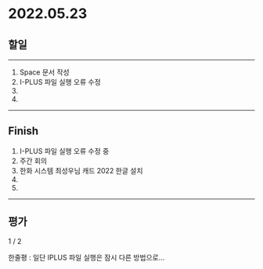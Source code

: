 # 2022.05.23

## 할일

------

1. Space 문서 작성
2. I-PLUS 파일 실행 오류 수정
3. 
4. 








------

## Finish

1. I-PLUS 파일 실행 오류 수정 중
2. 주간 회의
3. 한화 시스템 최성우님 캐드 2022 한글 설치
4. 
5. 


------

## 평가

  1 / 2

한줄평 : 일단 IPLUS 파일 실행은 잠시 다른 방법으로...